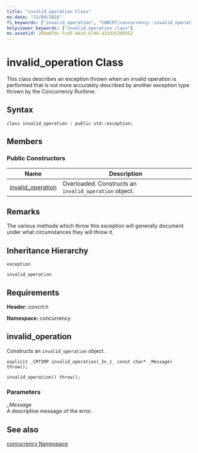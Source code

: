 ```yaml
---
title: "invalid_operation Class"
ms.date: "11/04/2016"
f1_keywords: ["invalid_operation", "CONCRT/concurrency::invalid_operation", "CONCRT/concurrency::invalid_operation::invalid_operation"]
helpviewer_keywords: ["invalid_operation class"]
ms.assetid: 26ba07dc-fcdf-44cb-b748-a31d35205b52
---
```

# invalid_operation Class

This class describes an exception thrown when an invalid operation is performed that is not more accurately described by another exception type thrown by the Concurrency Runtime.

## Syntax

```
class invalid_operation : public std::exception;
```

## Members

### Public Constructors

|Name|Description|
|----------|-----------------|
|[invalid_operation](#ctor)|Overloaded. Constructs an `invalid_operation` object.|

## Remarks

The various methods which throw this exception will generally document under what circumstances they will throw it.

## Inheritance Hierarchy

`exception`

`invalid_operation`

## Requirements

**Header:** concrt.h

**Namespace:** concurrency

##  <a name="ctor"></a> invalid_operation

Constructs an `invalid_operation` object.

```
explicit _CRTIMP invalid_operation(_In_z_ const char* _Message) throw();

invalid_operation() throw();
```

### Parameters

*_Message*<br/>
A descriptive message of the error.

## See also

[concurrency Namespace](concurrency-namespace.md)
